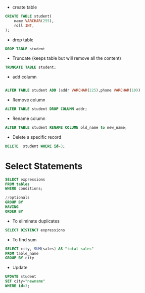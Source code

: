 - create table 
```sql
CREATE TABLE student(
    name VARCHAR(255),
    roll INT,
);
```
- drop table
```sql
DROP TABLE student 
```
- Truncate (keeps table but will remove all the content)
```sql
TRUNCATE TABLE student;
```
- add column 
```sql

ALTER TABLE student ADD (addr VARCHAR(225),phone VARCHAR(10)) 
```
- Remove column
```sql
ALTER TABLE student DROP COLUMN addr;
```
- Rename column
```sql
ALTER TABLE student RENAME COLUMN old_name to new_name;
```
- Delete a specific record 
```sql
DELETE  student WHERE id=3;
```
# Select Statements
```sql
SELECT expressions
FROM tables
WHERE conditions;

//optionals 
GROUP BY
HAVING
ORDER BY
```

 - To eliminate duplicates 
 ```sql   
SELECT DISTINCT expressions
 ```

 - To find sum
 ```sql
 SELECT city, SUM(sales) AS "total sales"
 FROM table_name
 GROUP BY city
 ```
 - Update
 ```sql
UPDATE student 
SET city="newname"
WHERE id=3;
 ```
